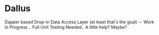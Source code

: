 # Dallus
Dapper based Drop-in Data Access Layer (at least that's the goal) -- Work In Progress .. Full Unit Testing Needed.. A little help? Maybe?

